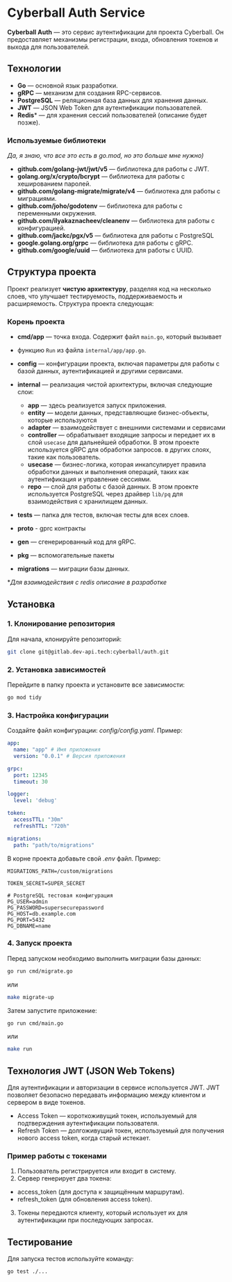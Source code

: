 # Cyberball Auth Service

**Cyberball Auth** — это сервис аутентификации для проекта Cyberball. 
Он предоставляет механизмы регистрации, входа,
обновления токенов и выхода для пользователей.

## Технологии

- **Go** — основной язык разработки.
- **gRPC** — механизм для создания RPC-сервисов.
- **PostgreSQL** — реляционная база данных для хранения данных.
- **JWT** — JSON Web Token для аутентификации пользователей.
- **Redis*** — для хранения сессий пользователей (описание будет позже).

### Используемые библиотеки
*Да, я знаю, что все это есть в go.mod, но это больше мне нужно)*

- **github.com/golang-jwt/jwt/v5** — библиотека для работы с JWT.
- **golang.org/x/crypto/bcrypt** — библиотека для работы с хешированием паролей.
- **github.com/golang-migrate/migrate/v4** — библиотека для работы с миграциями.
- **github.com/joho/godotenv** — библиотека для работы с переменными окружения.
- **github.com/ilyakaznacheev/cleanenv** — библиотека для работы с конфигурацией.
- **github.com/jackc/pgx/v5** — библиотека для работы с PostgreSQL
- **google.golang.org/grpc** — библиотека для работы с gRPC.
- **github.com/google/uuid** — библиотека для работы с UUID.


## Структура проекта

Проект реализует **чистую архитектуру**, разделяя код на несколько слоев, 
что улучшает тестируемость, поддерживаемость и расширяемость. 
Структура проекта следующая:

### Корень проекта
- **cmd/app** — точка входа. Содержит файл `main.go`, который вызывает 
- функцию `Run` из файла `internal/app/app.go`.

- **config** — конфигурации проекта, включая параметры для работы с базой данных, 
аутентификацией и другими сервисами.
- **internal** — реализация чистой архитектуры, включая следующие слои:
  - **app** — здесь реализуется запуск приложения.
  - **entity** — модели данных, представляющие бизнес-объекты, которые используются
  - **adapter** — взаимодействует с внешними системами и сервисами
  - **controller** — обрабатывает входящие запросы и передает их в слой `usecase` 
    для дальнейшей обработки. В этом проекте используется gRPC для обработки запросов.
  в других слоях, такие как пользователь.
  - **usecase** — бизнес-логика, которая инкапсулирует правила обработки данных и 
  выполнения операций, таких как аутентификация и управление сессиями.
  - **repo** — слой для работы с базой данных. В этом проекте используется PostgreSQL через 
  драйвер `lib/pq` для взаимодействия с хранилищем данных.
- **tests** — папка для тестов, включая тесты для всех слоев.
- **proto** - gprc контракты
- **gen** — сгенерированный код для gRPC.
- **pkg** — вспомогательные пакеты
- **migrations** — миграции базы данных.

**Для взаимодействия с redis описание в разработке*

## Установка

### 1. Клонирование репозитория

Для начала, клонируйте репозиторий:

```bash
git clone git@gitlab.dev-api.tech:cyberball/auth.git
```

### 2. Установка зависимостей

Перейдите в папку проекта и установите все зависимости:

```bash
go mod tidy
```

### 3. Настройка конфигурации

Создайте файл конфигурации: *config/config.yaml*. Пример:
```yaml
app:
  name: "app" # Имя приложения
  version: "0.0.1" # Версия приложения

grpc:
  port: 12345
  timeout: 30

logger:
  level: 'debug'

token:
  accessTTL: "30m"
  refreshTTL: "720h"

migrations:
  path: "path/to/migrations"
```
В корне проекта добавьте свой *.env* файл. Пример:
```text
MIGRATIONS_PATH=/custom/migrations

TOKEN_SECRET=SUPER_SECRET

# PostgreSQL тестовая конфигурация
PG_USER=admin
PG_PASSWORD=supersecurepassword
PG_HOST=db.example.com
PG_PORT=5432
PG_DBNAME=name
```

### 4. Запуск проекта

Перед запуском необходимо выполнить миграции базы данных:
```bash
go run cmd/migrate.go
```
или
```bash
make migrate-up
```
Затем запустите приложение:
```bash
go run cmd/main.go
```
или
```bash
make run
```



## Технология JWT (JSON Web Tokens)

Для аутентификации и авторизации в сервисе используется JWT. JWT позволяет безопасно передавать информацию между
клиентом и сервером в виде токенов.
- Access Token — короткоживущий токен, используемый для подтверждения аутентификации пользователя.
- Refresh Token — долгоживущий токен, используемый для получения нового access token, когда старый истекает.

### Пример работы с токенами
1. Пользователь регистрируется или входит в систему. 
2. Сервер генерирует два токена:
- access_token (для доступа к защищённым маршрутам).
- refresh_token (для обновления access token).
3. Токены передаются клиенту, который использует их для аутентификации при последующих запросах.

## Тестирование
Для запуска тестов используйте команду:

```bash
go test ./...
```
